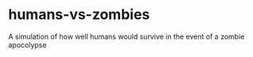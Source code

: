 # humans-vs-zombies
A simulation of how well humans would survive in the event of a zombie apocolypse
